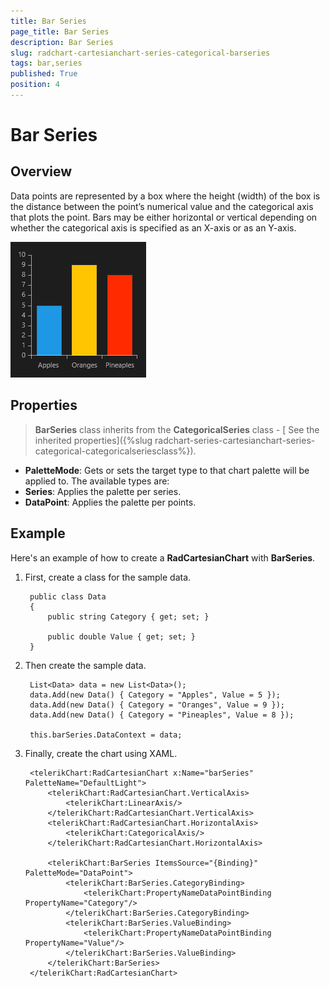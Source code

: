 ```yaml
---
title: Bar Series
page_title: Bar Series
description: Bar Series
slug: radchart-cartesianchart-series-categorical-barseries
tags: bar,series
published: True
position: 4
---
```


# Bar Series

## Overview

Data points are represented by a box where the height (width) of the box is the distance between the point’s numerical value and the categorical axis that plots the point. Bars may be either horizontal or vertical depending on whether the categorical axis is specified as an X-axis or as an Y-axis.

![Categorical Bar Series](images/CategoricalBarSeries.png)

## Properties

>**BarSeries** class inherits from the **CategoricalSeries** class -
[ See the inherited properties]({%slug radchart-series-cartesianchart-series-categorical-categoricalseriesclass%}).


* **PaletteMode**: Gets or sets the target type to that chart palette will be applied to. The available types are:
* **Series**: Applies the palette per series.
* **DataPoint**: Applies the palette per points.

## Example

Here's an example of how to create a **RadCartesianChart** with **BarSeries**.

1. First, create a class for the sample data.
	
		public class Data
		{
			public string Category { get; set; }
		
			public double Value { get; set; }
		}

1. Then create the sample data.

		List<Data> data = new List<Data>();
		data.Add(new Data() { Category = "Apples", Value = 5 });
		data.Add(new Data() { Category = "Oranges", Value = 9 });
		data.Add(new Data() { Category = "Pineaples", Value = 8 });
		
		this.barSeries.DataContext = data;

1. Finally, create the chart using XAML.

		<telerikChart:RadCartesianChart x:Name="barSeries" PaletteName="DefaultLight">
		    <telerikChart:RadCartesianChart.VerticalAxis>
		        <telerikChart:LinearAxis/>
		    </telerikChart:RadCartesianChart.VerticalAxis>
		    <telerikChart:RadCartesianChart.HorizontalAxis>
		        <telerikChart:CategoricalAxis/>
		    </telerikChart:RadCartesianChart.HorizontalAxis>
		
		    <telerikChart:BarSeries ItemsSource="{Binding}" PaletteMode="DataPoint">
		        <telerikChart:BarSeries.CategoryBinding>
		            <telerikChart:PropertyNameDataPointBinding PropertyName="Category"/>
		        </telerikChart:BarSeries.CategoryBinding>
		        <telerikChart:BarSeries.ValueBinding>
		            <telerikChart:PropertyNameDataPointBinding PropertyName="Value"/>
		        </telerikChart:BarSeries.ValueBinding>
		    </telerikChart:BarSeries>
		</telerikChart:RadCartesianChart>